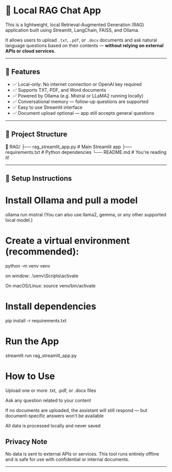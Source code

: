 # 🧠 Local RAG Chat App

This is a lightweight, local Retrieval-Augmented Generation (RAG) application built using Streamlit, LangChain, FAISS, and Ollama.

It allows users to upload `.txt`, `.pdf`, or `.docx` documents and ask natural language questions based on their contents — **without relying on external APIs or cloud services**.

---

## 🚀 Features

- ✅ Local-only: No internet connection or OpenAI key required
- ✅ Supports TXT, PDF, and Word documents
- ✅ Powered by Ollama (e.g. Mistral or LLaMA2 running locally)
- ✅ Conversational memory — follow-up questions are supported
- ✅ Easy to use Streamlit interface
- ✅ Document upload optional — app still accepts general questions

---

## 📂 Project Structure

📁 RAG/
├── rag_streamlit_app.py # Main Streamlit app
├── requirements.txt # Python dependencies
└── README.md # You're reading it!


---
## 🧪 Setup Instructions

# Install Ollama and pull a model

ollama run mistral 
(You can also use llama2, gemma, or any other supported local model.)


# **Create a virtual environment** (recommended):


python -m venv venv

on window:
.\venv\Scripts\activate 

On macOS/Linux:
source venv/bin/activate

# Install dependencies

pip install -r requirements.txt

# Run the App
streamlit run rag_streamlit_app.py

# How to Use

Upload one or more .txt, .pdf, or .docx files

Ask any question related to your content

If no documents are uploaded, the assistant will still respond — but document-specific answers won’t be available

All data is processed locally and never saved

## Privacy Note

No data is sent to external APIs or services. This tool runs entirely offline and is safe for use with confidential or internal documents.

---
